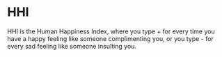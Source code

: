 # HHI
HHI is the Human Happiness Index, where you type + for every time you have a happy feeling like someone complimenting you, or you type - for every sad feeling like someone insulting you.
